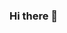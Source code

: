 ### Hi there 👋

<!--
**Missqueenbot/Missqueenbot** is a ✨ _special_ ✨ repository because its `README.md` (this file) appears on your GitHub profile.

Here are some ideas to get you started:

- 🔭 I’m currently working on telegram bot
- 🌱 I’m currently learning python 
- 👯 I’m looking to collaborate on GitHub 
- 🤔 I’m looking for help with to learning python 
- 💬 Ask me about anything you want 😁
- 📫 How to reach me: telegram I'd @Queen_revi
- 😄 Pronouns: queen 
- ⚡ Fun fact: me innocent 😇😇
-->
